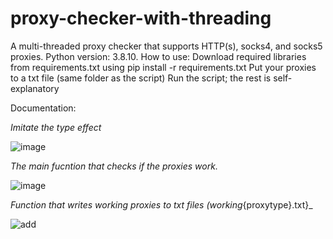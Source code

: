 # proxy-checker-with-threading
A multi-threaded proxy checker that supports HTTP(s), socks4, and socks5 proxies. Python version: 3.8.10.
How to use:
Download required libraries from requirements.txt using pip install -r requirements.txt
Put your proxies to a txt file (same folder as the script)
Run the script; the rest is self-explanatory

Documentation:

_Imitate the type effect_

![image](https://user-images.githubusercontent.com/71338485/172382988-79daf7af-a80b-425b-9e29-4a694ed78cb6.png)


_The main fucntion that checks if the proxies work._

![image](https://user-images.githubusercontent.com/71338485/172383789-04bf2d1f-a0b2-4278-8680-c8e3ba271396.png)

_Function that writes working proxies to txt files (working_{proxytype}.txt}_

![add](https://user-images.githubusercontent.com/71338485/172384033-a488f187-beec-4238-b51e-bd5c23db4946.png)
